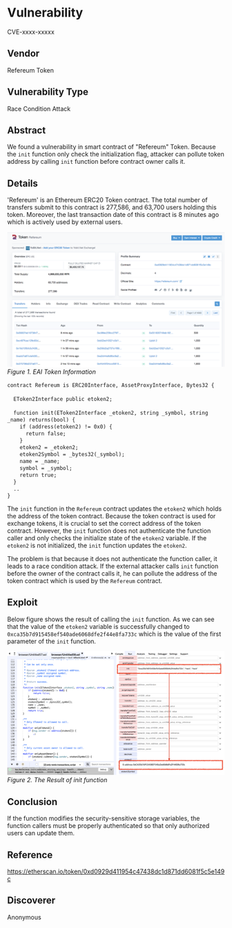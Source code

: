 # Vulnerability
CVE-xxxx-xxxxx

## Vendor
Refereum Token

## Vulnerability Type
Race Condition Attack

## Abstract
We found a vulnerability in smart contract of "Refereum" Token.
Because the `init` function only check the initialization flag, attacker can pollute token address by calling `init` function before contract owner calls it.

## Details
'Refereum' is an Ethereum ERC20 Token contract. The total number of transfers submit to this contract is 277,586, and 63,700 users holding this token.
Moreover, the last transaction date of this contract is 8 minutes ago which is actively used by external users.

![](./img/visibility_00_1.png)
  *Figure 1. EAI Token Information*


```
contract Refereum is ERC20Interface, AssetProxyInterface, Bytes32 {

  EToken2Interface public etoken2;

  function init(EToken2Interface _etoken2, string _symbol, string _name) returns(bool) {
    if (address(etoken2) != 0x0) {
      return false;
    }
    etoken2 = _etoken2;
    etoken2Symbol = _bytes32(_symbol);
    name = _name;
    symbol = _symbol;
    return true;
  }
  ..
}
```

The `init` function in the `Refereum` contract updates the `etoken2` which holds the address of the token contract.
Because the token contract is used for exchange tokens, it is crucial to set the correct address of the token contract.
However, the `init` function does not authenticate the function caller and only checks the initialize state of the `etoken2` variable. If the `etoken2` is not initialized, the `init` function updates the `etoken2`.

The problem is that because it does not authenticate the function caller, it leads to a race condition attack.
If the external attacker calls `init` function before the owner of the contract calls it, he can pollute the address of the token contract which is used by the `Refereum` contract.

## Exploit
Below figure shows the result of calling the `init` function.
As we can see that the value of the `etoken2` variable is successfully changed to `0xca35b7d915458ef540ade6068dfe2f44e8fa733c` which is the value of the first parameter of the `init` function.

  ![](./img/visibility_00_2_1.png)
  *Figure 2. The Result of init function*

## Conclusion
If the function modifies the security-sensitive storage variables, the function callers must be properly authenticated so that only authorized users can update them.

## Reference
https://etherscan.io/token/0xd0929d411954c47438dc1d871dd6081f5c5e149c


## Discoverer
Anonymous
